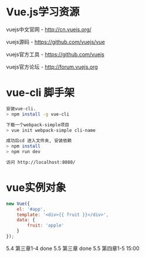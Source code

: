 # Vue.js学习资源
vuejs中文官网 - http://cn.vuejs.org/

vuejs源码 - https://github.com/vuejs/vue

vuejs官方工具 - https://github.com/vuejs

vuejs官方论坛 - http://forum.vuejs.org

# vue-cli 脚手架
``` bash
安装vue-cli.
> npm install -g vue-cli

下载一个webpack-simple项目
> vue init webpack-simple cli-name

成功后cd 进入文件夹, 安装依赖
> npm install
> npm run dev

访问 http://localhost:8080/
```

# vue实例对象
``` javascript
new Vue({
    el: '#app',
    template: '<div>{{ fruit }}</div>',
    data: {
        fruit: 'apple'
    }
});
```

5.4 第三章1-4 done
5.5 第三章 done
5.5 第四章1-5 15:00